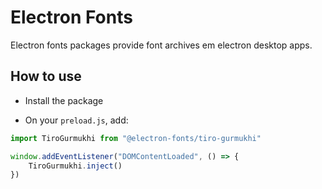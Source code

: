# Electron Fonts

Electron fonts packages provide font archives em electron desktop apps.

## How to use

* Install the package

* On your `preload.js`, add:

```ts
import TiroGurmukhi from "@electron-fonts/tiro-gurmukhi"

window.addEventListener("DOMContentLoaded", () => {
    TiroGurmukhi.inject()
})
```